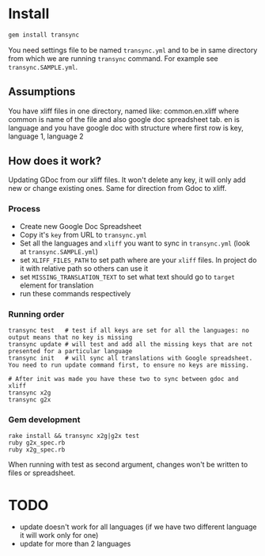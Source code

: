# Install

```bash
gem install transync
```

You need settings file to be named `transync.yml` and to be in same directory from which we are running `transync` command.
For example see `transync.SAMPLE.yml`.

## Assumptions

You have xliff files in one directory, named like: common.en.xliff where common is name of the file and also google doc
spreadsheet tab. en is language and you have google doc with structure where first row is key, language 1, language 2

## How does it work?

Updating GDoc from our xliff files. It won't delete any key, it will only add new or change existing ones. Same 
for direction from Gdoc to xliff.

### Process

- Create new Google Doc Spreadsheet
- Copy it's `key` from URL to `transync.yml`
- Set all the languages and `xliff` you want to sync in `transync.yml` (look at `transync.SAMPLE.yml`)
- set `XLIFF_FILES_PATH` to set path where are your `xliff` files. In project do it with relative path so others can use it
- set `MISSING_TRANSLATION_TEXT` to set what text should go to `target` element for translation
- run these commands respectively

### Running order

```
transync test   # test if all keys are set for all the languages: no output means that no key is missing
transync update # will test and add all the missing keys that are not presented for a particular language
transync init   # will sync all translations with Google spreadsheet. You need to run update command first, to ensure no keys are missing.

# After init was made you have these two to sync between gdoc and xliff
transync x2g
transync g2x
```

### Gem development

```
rake install && transync x2g|g2x test
ruby g2x_spec.rb
ruby x2g_spec.rb
```

When running with test as second argument, changes won't be written to files or spreadsheet.

# TODO

- update doesn't work for all languages (if we have two different language it will work only for one)
- update for more than 2 languages
